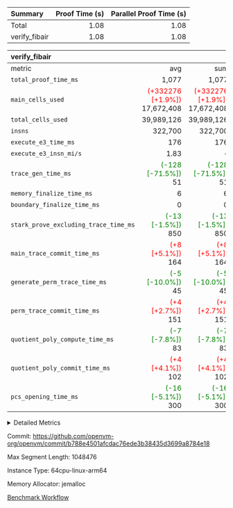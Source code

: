 | Summary | Proof Time (s) | Parallel Proof Time (s) |
|:---|---:|---:|
| Total |  1.08 |  1.08 |
| verify_fibair |  1.08 |  1.08 |


| verify_fibair |||||
|:---|---:|---:|---:|---:|
|metric|avg|sum|max|min|
| `total_proof_time_ms ` |  1,077 |  1,077 |  1,077 |  1,077 |
| `main_cells_used     ` | <span style='color: red'>(+332276 [+1.9%])</span> 17,672,408 | <span style='color: red'>(+332276 [+1.9%])</span> 17,672,408 | <span style='color: red'>(+332276 [+1.9%])</span> 17,672,408 | <span style='color: red'>(+332276 [+1.9%])</span> 17,672,408 |
| `total_cells_used    ` |  39,989,126 |  39,989,126 |  39,989,126 |  39,989,126 |
| `insns               ` |  322,700 |  322,700 |  322,700 |  322,700 |
| `execute_e3_time_ms  ` |  176 |  176 |  176 |  176 |
| `execute_e3_insn_mi/s` |  1.83 | -          |  1.83 |  1.83 |
| `trace_gen_time_ms   ` | <span style='color: green'>(-128 [-71.5%])</span> 51 | <span style='color: green'>(-128 [-71.5%])</span> 51 | <span style='color: green'>(-128 [-71.5%])</span> 51 | <span style='color: green'>(-128 [-71.5%])</span> 51 |
| `memory_finalize_time_ms` |  6 |  6 |  6 |  6 |
| `boundary_finalize_time_ms` |  0 |  0 |  0 |  0 |
| `stark_prove_excluding_trace_time_ms` | <span style='color: green'>(-13 [-1.5%])</span> 850 | <span style='color: green'>(-13 [-1.5%])</span> 850 | <span style='color: green'>(-13 [-1.5%])</span> 850 | <span style='color: green'>(-13 [-1.5%])</span> 850 |
| `main_trace_commit_time_ms` | <span style='color: red'>(+8 [+5.1%])</span> 164 | <span style='color: red'>(+8 [+5.1%])</span> 164 | <span style='color: red'>(+8 [+5.1%])</span> 164 | <span style='color: red'>(+8 [+5.1%])</span> 164 |
| `generate_perm_trace_time_ms` | <span style='color: green'>(-5 [-10.0%])</span> 45 | <span style='color: green'>(-5 [-10.0%])</span> 45 | <span style='color: green'>(-5 [-10.0%])</span> 45 | <span style='color: green'>(-5 [-10.0%])</span> 45 |
| `perm_trace_commit_time_ms` | <span style='color: red'>(+4 [+2.7%])</span> 151 | <span style='color: red'>(+4 [+2.7%])</span> 151 | <span style='color: red'>(+4 [+2.7%])</span> 151 | <span style='color: red'>(+4 [+2.7%])</span> 151 |
| `quotient_poly_compute_time_ms` | <span style='color: green'>(-7 [-7.8%])</span> 83 | <span style='color: green'>(-7 [-7.8%])</span> 83 | <span style='color: green'>(-7 [-7.8%])</span> 83 | <span style='color: green'>(-7 [-7.8%])</span> 83 |
| `quotient_poly_commit_time_ms` | <span style='color: red'>(+4 [+4.1%])</span> 102 | <span style='color: red'>(+4 [+4.1%])</span> 102 | <span style='color: red'>(+4 [+4.1%])</span> 102 | <span style='color: red'>(+4 [+4.1%])</span> 102 |
| `pcs_opening_time_ms ` | <span style='color: green'>(-16 [-5.1%])</span> 300 | <span style='color: green'>(-16 [-5.1%])</span> 300 | <span style='color: green'>(-16 [-5.1%])</span> 300 | <span style='color: green'>(-16 [-5.1%])</span> 300 |



<details>
<summary>Detailed Metrics</summary>

|  | verify_program_compile_ms | total_cells | stark_prove_excluding_trace_time_ms | quotient_poly_compute_time_ms | quotient_poly_commit_time_ms | perm_trace_commit_time_ms | pcs_opening_time_ms | main_trace_commit_time_ms | app proof_time_ms |
| --- | --- | --- | --- | --- | --- | --- | --- | --- |
|  | 7 | 65,536 | 37 | 1 | 6 | 0 | 22 | 7 | 2,183 | 

| air_name | rows | quotient_deg | main_cols | interactions | constraints | cells |
| --- | --- | --- | --- | --- | --- | --- |
| AccessAdapterAir<2> |  | 2 |  | 5 | 12 |  | 
| AccessAdapterAir<4> |  | 2 |  | 5 | 12 |  | 
| AccessAdapterAir<8> |  | 2 |  | 5 | 12 |  | 
| FibonacciAir | 32,768 | 1 | 2 |  | 5 | 65,536 | 
| FriReducedOpeningAir |  | 2 |  | 39 | 71 |  | 
| JalRangeCheckAir |  | 2 |  | 9 | 14 |  | 
| NativePoseidon2Air<BabyBearParameters>, 1> |  | 2 |  | 136 | 572 |  | 
| PhantomAir |  | 2 |  | 3 | 5 |  | 
| ProgramAir |  | 1 |  | 1 | 4 |  | 
| VariableRangeCheckerAir |  | 1 |  | 1 | 4 |  | 
| VmAirWrapper<AluNativeAdapterAir, FieldArithmeticCoreAir> |  | 2 |  | 15 | 27 |  | 
| VmAirWrapper<BranchNativeAdapterAir, BranchEqualCoreAir<1> |  | 2 |  | 11 | 25 |  | 
| VmAirWrapper<NativeAdapterAir<2, 0>, PublicValuesCoreAir> |  | 2 |  | 11 | 29 |  | 
| VmAirWrapper<NativeLoadStoreAdapterAir<1>, NativeLoadStoreCoreAir<1> |  | 2 |  | 15 | 20 |  | 
| VmAirWrapper<NativeLoadStoreAdapterAir<4>, NativeLoadStoreCoreAir<4> |  | 2 |  | 15 | 20 |  | 
| VmAirWrapper<NativeVectorizedAdapterAir<4>, FieldExtensionCoreAir> |  | 2 |  | 15 | 27 |  | 
| VmConnectorAir |  | 2 |  | 5 | 11 |  | 
| VolatileBoundaryAir |  | 2 |  | 7 | 19 |  | 

| group | trace_gen_time_ms | total_proof_time_ms | total_cells_used | total_cells | stark_prove_excluding_trace_time_ms | quotient_poly_compute_time_ms | quotient_poly_commit_time_ms | perm_trace_commit_time_ms | pcs_opening_time_ms | memory_finalize_time_ms | main_trace_commit_time_ms | main_cells_used | insns | generate_perm_trace_time_ms | fri.log_blowup | execute_e3_time_ms | execute_e3_insn_mi/s | boundary_finalize_time_ms |
| --- | --- | --- | --- | --- | --- | --- | --- | --- | --- | --- | --- | --- | --- | --- | --- | --- | --- | --- |
| verify_fibair | 51 | 1,077 | 39,989,126 | 62,474,410 | 850 | 83 | 102 | 151 | 300 | 6 | 164 | 17,672,408 | 322,700 | 45 | 1 | 176 | 1.83 | 0 | 

| group | air_name | rows | prep_cols | perm_cols | main_cols | cells |
| --- | --- | --- | --- | --- | --- | --- |
| verify_fibair | AccessAdapterAir<2> | 131,072 |  | 16 | 11 | 3,538,944 | 
| verify_fibair | AccessAdapterAir<4> | 65,536 |  | 16 | 13 | 1,900,544 | 
| verify_fibair | AccessAdapterAir<8> | 128 |  | 16 | 17 | 4,224 | 
| verify_fibair | FriReducedOpeningAir | 2,048 |  | 84 | 27 | 227,328 | 
| verify_fibair | JalRangeCheckAir | 32,768 |  | 28 | 12 | 1,310,720 | 
| verify_fibair | NativePoseidon2Air<BabyBearParameters>, 1> | 32,768 |  | 312 | 398 | 23,265,280 | 
| verify_fibair | PhantomAir | 16,384 |  | 12 | 6 | 294,912 | 
| verify_fibair | ProgramAir | 8,192 |  | 8 | 10 | 147,456 | 
| verify_fibair | VariableRangeCheckerAir | 262,144 | 2 | 8 | 1 | 2,359,296 | 
| verify_fibair | VmAirWrapper<AluNativeAdapterAir, FieldArithmeticCoreAir> | 262,144 |  | 36 | 29 | 17,039,360 | 
| verify_fibair | VmAirWrapper<BranchNativeAdapterAir, BranchEqualCoreAir<1> | 32,768 |  | 28 | 23 | 1,671,168 | 
| verify_fibair | VmAirWrapper<NativeLoadStoreAdapterAir<1>, NativeLoadStoreCoreAir<1> | 65,536 |  | 40 | 21 | 3,997,696 | 
| verify_fibair | VmAirWrapper<NativeLoadStoreAdapterAir<4>, NativeLoadStoreCoreAir<4> | 32,768 |  | 40 | 27 | 2,195,456 | 
| verify_fibair | VmAirWrapper<NativeVectorizedAdapterAir<4>, FieldExtensionCoreAir> | 32,768 |  | 36 | 38 | 2,424,832 | 
| verify_fibair | VmConnectorAir | 2 | 1 | 16 | 5 | 42 | 
| verify_fibair | VolatileBoundaryAir | 65,536 |  | 20 | 12 | 2,097,152 | 

| group | trace_height_constraint | weighted_sum | threshold |
| --- | --- | --- | --- |
| verify_fibair | 0 | 1,085,444 | 2,013,265,921 | 
| verify_fibair | 1 | 5,411,200 | 2,013,265,921 | 
| verify_fibair | 2 | 542,722 | 2,013,265,921 | 
| verify_fibair | 3 | 5,476,612 | 2,013,265,921 | 
| verify_fibair | 4 | 65,536 | 2,013,265,921 | 
| verify_fibair | 5 | 12,851,850 | 2,013,265,921 | 

| trace_height_constraint | threshold |
| --- | --- |
| 0 | 2,013,265,921 | 

</details>


Commit: https://github.com/openvm-org/openvm/commit/b788e4501afcdac76ede3b38435d3699a8784e18

Max Segment Length: 1048476

Instance Type: 64cpu-linux-arm64

Memory Allocator: jemalloc

[Benchmark Workflow](https://github.com/openvm-org/openvm/actions/runs/16542028939)
